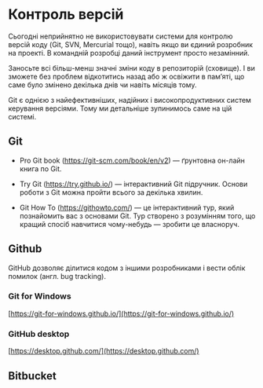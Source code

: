# Контроль версій

Сьогодні неприйнятно не використовувати системи для контролю версій коду (Git, SVN, Mercurial тощо), навіть якщо ви єдиний розробник на проекті. В командній розробці даний інструмент просто незамінний.

Заносьте всі більш-менш значні зміни коду в репозиторій (сховище). І ви зможете без проблем відкотитись назад або ж освіжити в пам’яті, що саме було змінено декілька днів чи навіть місяців тому.

Git є однією з найефективніших, надійних і високопродуктивних систем керування версіями. Тому ми детальніше зупинимось саме на цій системі.

## Git

* Pro Git book (https://git-scm.com/book/en/v2) — ґрунтовна он-лайн книга по Git.

* Try Git (https://try.github.io/) — інтерактивний Git підручник. Основи роботи з Git можна пройти всього за декілька хвилин.

* Git How To (https://githowto.com/) — це інтерактивний тур, який познайомить вас з основами Git. Тур створено з розумінням того, що кращий спосіб навчитися чому-небудь — зробити це власноруч.

## Github

GitHub дозволяє ділитися кодом з іншими розробниками і вести облік помилок (англ. bug tracking).

### Git for Windows

[https://git-for-windows.github.io/](https://git-for-windows.github.io/)

### GitHub desktop

[https://desktop.github.com/](https://desktop.github.com/)

## Bitbucket